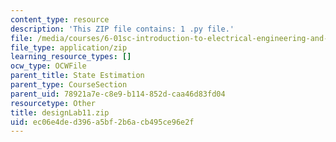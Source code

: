 ```yaml
---
content_type: resource
description: 'This ZIP file contains: 1 .py file.'
file: /media/courses/6-01sc-introduction-to-electrical-engineering-and-computer-science-i-spring-2011/ec06e4ded396a5bf2b6acb495ce96e2f_designLab11.zip
file_type: application/zip
learning_resource_types: []
ocw_type: OCWFile
parent_title: State Estimation
parent_type: CourseSection
parent_uid: 78921a7e-c8e9-b114-852d-caa46d83fd04
resourcetype: Other
title: designLab11.zip
uid: ec06e4de-d396-a5bf-2b6a-cb495ce96e2f
---
```

